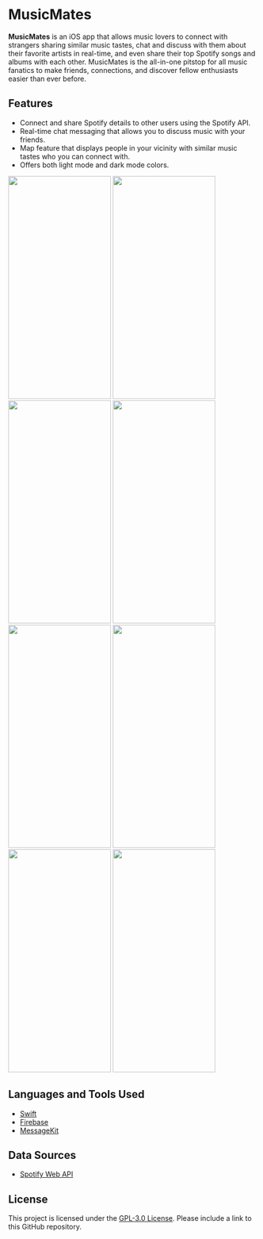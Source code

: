 #  MusicMates

**MusicMates** is an iOS app that allows music lovers to connect with strangers sharing similar music tastes, chat and discuss with them about their favorite artists in real-time, and even share their top Spotify songs and albums with each other. MusicMates is the all-in-one pitstop for all music fanatics to make friends, connections, and discover fellow enthusiasts easier than ever before.

## Features

- Connect and share Spotify details to other users using the Spotify API.
- Real-time chat messaging that allows you to discuss music with your friends.
- Map feature that displays people in your vicinity with similar music tastes who you can connect with.
- Offers both light mode and dark mode colors.

<img width="207" height="450" src="https://github.com/debashishsahoo/music-mates-iOS/assets/69211573/9dda6c50-84b5-4695-b275-d42d0854b17c">
<img width="207" height="450" src="https://github.com/debashishsahoo/music-mates-iOS/assets/69211573/41f0c03a-289f-4476-b17b-eac200c22939">
<img width="207" height="450" src="https://github.com/debashishsahoo/music-mates-iOS/assets/69211573/2a98f7ab-88d9-4f0c-9574-066a56474a6c">
<img width="207" height="450" src="https://github.com/debashishsahoo/music-mates-iOS/assets/69211573/cca80b25-7f50-4c3a-8ae0-b049db4a810d">

<br>

<img width="207" height="450" src="https://github.com/debashishsahoo/music-mates-iOS/assets/69211573/4b7a3058-45cd-4e98-a106-663a4f8023cd">
<img width="207" height="450" src="https://github.com/debashishsahoo/music-mates-iOS/assets/69211573/1d4d89ed-82b8-4036-a116-456d9472c58d">
<img width="207" height="450" src="https://github.com/debashishsahoo/music-mates-iOS/assets/69211573/320aa654-f9a6-4e33-a5a8-c03550339178">
<img width="207" height="450" src="https://github.com/debashishsahoo/music-mates-iOS/assets/69211573/36212dae-ca14-4f91-8135-b21673468ac0">

## Languages and Tools Used
- [Swift](https://developer.apple.com/swift/)
- [Firebase](https://firebase.google.com)
- [MessageKit](https://messagekit.github.io)

## Data Sources
- [Spotify Web API](https://developer.spotify.com/documentation/web-api)

## License
This project is licensed under the [GPL-3.0 License](./LICENSE). Please include a link to this GitHub repository.
